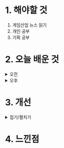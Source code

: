 
# 1. 해야할 것

1. 게임산업 뉴스 읽기 
2. 개인 공부  
3. 기획 공부



# 2. 오늘 배운 것

<details>
<summary>오전</summary>


</details>


<details>
<summary>오후</summary>


</details>




# 3. 개선


<details>
<summary>접기/펼치기</summary>


</details>



# 4. 느낀점



